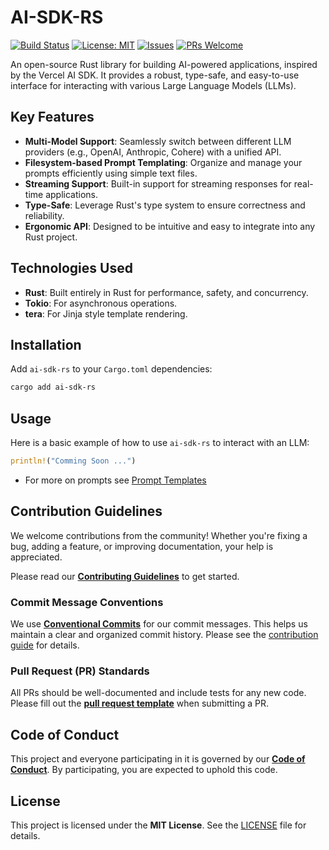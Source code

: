 # AI-SDK-RS

[![Build Status](https://github.com/lazyai/ai-sdk-rs/actions/workflows/ci.yml/badge.svg)](https://github.com/lazyai/ai-sdk-rs/actions/workflows/ci.yml)
[![License: MIT](https://img.shields.io/badge/License-MIT-yellow.svg)](https://opensource.org/licenses/MIT)
[![Issues](https://img.shields.io/github/issues/lazyai/ai-sdk-rs)](https://github.com/lazyai/ai-sdk-rs/issues)
[![PRs Welcome](https://img.shields.io/badge/PRs-welcome-brightgreen.svg)](https://github.com/lazyai/ai-sdk-rs/pulls)

An open-source Rust library for building AI-powered applications, inspired by the Vercel AI SDK. It provides a robust, type-safe, and easy-to-use interface for interacting with various Large Language Models (LLMs).

## Key Features

- **Multi-Model Support**: Seamlessly switch between different LLM providers (e.g., OpenAI, Anthropic, Cohere) with a unified API.
- **Filesystem-based Prompt Templating**: Organize and manage your prompts efficiently using simple text files.
- **Streaming Support**: Built-in support for streaming responses for real-time applications.
- **Type-Safe**: Leverage Rust's type system to ensure correctness and reliability.
- **Ergonomic API**: Designed to be intuitive and easy to integrate into any Rust project.

## Technologies Used

- **Rust**: Built entirely in Rust for performance, safety, and concurrency.
- **Tokio**: For asynchronous operations.
- **tera**: For Jinja style template rendering.

## Installation

Add `ai-sdk-rs` to your `Cargo.toml` dependencies:

```sh
cargo add ai-sdk-rs
```

## Usage

Here is a basic example of how to use `ai-sdk-rs` to interact with an LLM:

```rust
println!("Comming Soon ...")
```

- For more on prompts see [Prompt Templates](https://github.com/lazyai/ai-sdk-rs/tree/main/prompts/README.md)

## Contribution Guidelines

We welcome contributions from the community! Whether you're fixing a bug, adding a feature, or improving documentation, your help is appreciated.

Please read our [**Contributing Guidelines**](./.github/CONTRIBUTING.md) to get started.

### Commit Message Conventions

We use [**Conventional Commits**](https://www.conventionalcommits.org/en/v1.0.0/) for our commit messages. This helps us maintain a clear and organized commit history. Please see the [contribution guide](./.github/CONTRIBUTING.md#commit-messages) for details.

### Pull Request (PR) Standards

All PRs should be well-documented and include tests for any new code. Please fill out the [**pull request template**](./.github/pull_request_template.md) when submitting a PR.

## Code of Conduct

This project and everyone participating in it is governed by our [**Code of Conduct**](https://github.com/[your-username]/[your-repo]/blob/main/.github/CONTRIBUTING.md#code-of-conduct). By participating, you are expected to uphold this code.

## License

This project is licensed under the **MIT License**. See the [LICENSE](./LICENSE) file for details.
